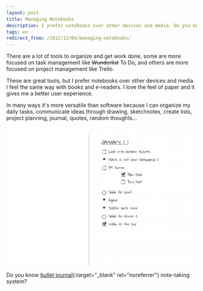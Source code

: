 ```yaml
---
layout: post
title: Managing Notebooks
description: I prefer notebooks over other devices and media. Do you know Bullet Journal note-taking system?
tags: en
redirect_from: /2012/12/04/managing-notebooks/
---
```


There are a lot of tools to organize and get work done, some are more focused
on task management like ~~Wunderlist~~ To Do, and others are more
focused on project management like Trello.

These are great tools, but I prefer notebooks over other devices and media.
I feel the same way with books and e-readers. I love the feel of paper and it
gives me a better user experience.

In many ways it's more versatile than software because I can organize my daily
tasks, communicate ideas through drawing, sketchnotes, create lists, project
planning, journal, quotes, random thoughts...

![Bullet Journal][4]

Do you know [bullet journal][3]{:target="_blank" rel="noreferrer"} note-taking system?


[3]: https://en.wikipedia.org/wiki/Bullet_journal
[4]: /assets/images/posts/bulletjournal.png
